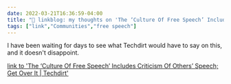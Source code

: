 ```yaml
---
date: 2022-03-21T16:36:59-04:00
title: "🔗 linkblog: my thoughts on 'The ‘Culture Of Free Speech’ Includes Criticism Of Others’ Speech; Get Over It | Techdirt'"
tags: ["link","Communities","free speech"]
---
```

I have been waiting for days to see what Techdirt would have to say on this, and it doesn't disappoint.
 
[link to 'The ‘Culture Of Free Speech’ Includes Criticism Of Others’ Speech; Get Over It | Techdirt'](https://www.techdirt.com/2022/03/21/the-culture-of-free-speech-includes-criticism-of-others-speech-get-over-it/)
